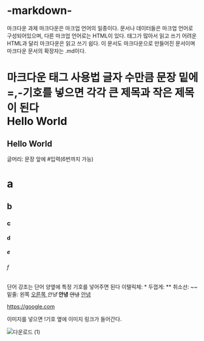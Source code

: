 # -markdown-
마크다운 과제
마크다운은 마크업 언어의 일종이다. 문서나 데이터들은 마크업 언어로 구성되어있으며, 다른 마크업 언어로는 HTML이 있다. 태그가 많아서 읽고 쓰기 어려운 HTML과 달리 마크다운은 읽고 쓰기 쉽다. 이 문서도 마크다운으로 만들어진 문서이며 마크다운 문서의 확장자는 .md이다.

마크다운 태그 사용법
글자 수만큼 문장 밑에 =,-기호를 넣으면 각각 큰 제목과 작은 제목이 된다  
Hello World
===========
Hello World
-----------
    
글머리: 문장 앞에 #입력(6번까지 가능)
# a
## b
### c
#### d
##### e
###### f

단어 강조는 단어 양옆에 특정 기호를 넣어주면 된다
이텔릭체: * 두껍게: ** 취소선: ~~ 밑줄: 왼쪽 <u> 오른쪽 </u>
*안녕*
**안녕**
~~안녕~~
<u>안녕</u>

https://google.com

이미지를 넣으면 !기호 옆에 이미지 링크가 들어간다.

![다운로드 (1)](https://user-images.githubusercontent.com/113878783/195328141-2f9a5a6e-a530-48ab-8374-4ddfb30f46b3.png)
